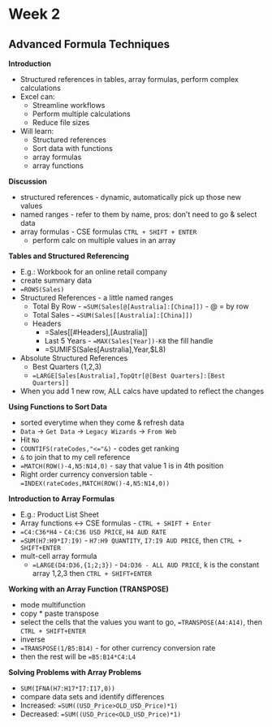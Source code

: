# Week 2
## Advanced Formula Techniques

**Introduction**
* Structured references in tables, array formulas, perform complex calculations
* Excel can:
	* Streamline workflows
	* Perform multiple calculations	
	* Reduce file sizes
* Will learn:
	* Structured references
	* Sort data with functions
	* array formulas
	* array functions

**Discussion**
* structured references - dynamic, automatically pick up those new values
* named ranges - refer to them by name, pros: don't need to go & select data
* array formulas - CSE formulas `CTRL + SHIFT + ENTER`
	* perform calc on multiple values in an array

**Tables and Structured Referencing**
* E.g.: Workbook for an online retail company
* create summary data
* `=ROWS(Sales)`
* Structured References - a little named ranges
	* Total By Row - `=SUM(Sales[@[Australia]:[China]])` - @ = by row
	* Total Sales - `=SUM(Sales[[Australia]:[China]])`
	* Headers
		* =Sales[[#Headers],[Australia]]
		* Last 5 Years - `=MAX(Sales[Year])-K8` the  fill handle
		* =SUMIFS(Sales[Australia],Year,$L8)
* Absolute Structured References
	* Best Quarters (1,2,3)
	* `=LARGE[Sales[Australia],TopQtr[@[Best Quarters]:[Best Quarters]]`
* When you add 1 new row, ALL calcs have updated to reflect the changes

**Using Functions to Sort Data**
* sorted everytime when they come & refresh data
* `Data` -> `Get Data` -> `Legacy Wizards` -> `From Web`
* Hit `No`
* `COUNTIFS(rateCodes,"<="&)` - codes get ranking
* `&` to join that to my cell reference
* `=MATCH(ROW()-4,N5:N14,0)` - say that value 1 is in 4th position
* Right order currency conversion table - `=INDEX(rateCodes,MATCH(ROW()-4,N5:N14,0))`

**Introduction to Array Formulas**
* E.g.: Product List Sheet
* Array functions <-> CSE formulas - `CTRL + SHIFT + Enter`
* `=C4:C36*H4` - `C4:C36 USD PRICE`, `H4 AUD RATE`
* `=SUM(H7:H9*I7:I9)` - `H7:H9 QUANTITY`, `I7:I9 AUD PRICE`, then `CTRL + SHIFT+ENTER`
* mult-cell array formula
	* `=LARGE(D4:D36,{1;2;3})` - `D4:D36 - ALL AUD PRICE`, k is the constant array 1,2,3 then `CTRL + SHIFT+ENTER`
	
**Working with an Array Function (TRANSPOSE)**
* mode multifunction
* copy * paste transpose
* select the cells that the values you want to go, `=TRANSPOSE(A4:A14)`, then `CTRL + SHIFT+ENTER`
* inverse
* `=TRANSPOSE(1/B5:B14)` - for other currency conversion rate
* then the rest will be `=B5:B14*C4:L4`

**Solving Problems with Array Problems**
* `SUM(IFNA(H7:H17*I7:I17,0))`
* compare data sets and identify differences
* Increased: `=SUM((USD_Price>OLD_USD_Price)*1)`
* Decreased: `=SUM((USD_Price<OLD_USD_Price)*1)`
